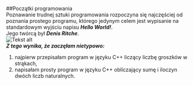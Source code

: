 ##Początki programowania  
Poznawanie trudnej sztuki programowania rozpoczyna się najczęściej od poznania prostego programu, którego jedynym celem jest wypisanie na standardowym wyjściu napisu ***Hello World!***.  
Jego twórcą był ***Denis Ritche***.  
![Tekst alt](http://www.chip.pl/blobimgs/2011/10/full/ea882209c5c896ffda86ca443d4188f4.jpeg)  
***Z tego wynika, że zaczęłam nietypowo:***  
 1. najpierw przepisałam program w języku C++ liczący liczbę groszków w strąkach,  
 2. napisałam prosty program w języku C++ obliczający sumę i iloczyn dwóch liczb naturalnych. 

 
